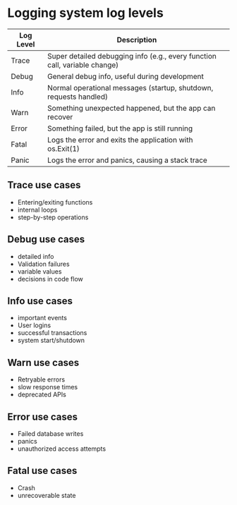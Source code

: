 # Logging system log levels

|Log Level| Description |
|--|--|
| Trace | Super detailed debugging info (e.g., every function call, variable change) |
| Debug | General debug info, useful during development |
| Info  | Normal operational messages (startup, shutdown, requests handled) |
| Warn  | Something unexpected happened, but the app can recover |
| Error | Something failed, but the app is still running |
| Fatal | Logs the error and exits the application with os.Exit(1) |
| Panic | Logs the error and panics, causing a stack trace |

## Trace use cases
- Entering/exiting functions
- internal loops 
- step-by-step operations

## Debug use cases
- detailed info	
- Validation failures
- variable values
- decisions in code flow

## Info use cases
- important events
- User logins
- successful transactions
- system start/shutdown

## Warn use cases
- Retryable errors
- slow response times
- deprecated APIs

## Error use cases
- Failed database writes
- panics
- unauthorized access attempts

## Fatal use cases
- Crash
- unrecoverable state